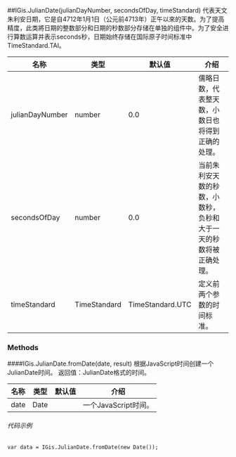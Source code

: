 ##IGis.JulianDate(julianDayNumber, secondsOfDay, timeStandard)
 代表天文朱利安日期，它是自4712年1月1日（公元前4713年）正午以來的天数。为了提高精度，此类將日期的整数部分和日期的秒数部分存储在单独的组件中。为了安全进行算数运算并表示seconds秒，日期始终存储在国际原子时间标准中 TimeStandard.TAI。  

名称|类型|默认值|介绍  
-|-|-|-  
julianDayNumber|number |0.0 |儒略日数，代表整天数，小数日也将得到正确的处理。  
secondsOfDay |number |0.0 |当前朱利安天数的秒数，小数秒，负秒和大于一天的秒数将被正确处理。  
timeStandard|TimeStandard|TimeStandard.UTC|定义前两个参数的时间标准。  

### Methods  
####IGis.JulianDate.fromDate(date, result)
根据JavaScript时间创建一个JulianDate时间。
返回值：JulianDate格式的时间。  
  
名称|类型|默认值|介绍  
-|-|-|-  
date|Date | |一个JavaScript时间。  

###### 代码示例  
    var data = IGis.JulianDate.fromDate(new Date());  

  
